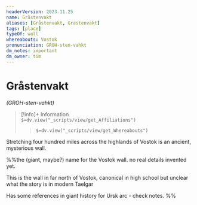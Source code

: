 ```yaml
---
headerVersion: 2023.11.25
name: Gråstenvakt
aliases: [Gråstenvakt, Grastenvakt]
tags: [place]
typeOf: wall
whereabouts: Vostok
pronunciation: GROH-sten-vahkt
dm_notes: important
dm_owner: tim
---
```

# Gråstenvakt
*(GROH-sten-vahkt)*
>[!info]+ Information  
> `$=dv.view("_scripts/view/get_Affiliations")`  
>> `$=dv.view("_scripts/view/get_Whereabouts")`

Stretching four hundred miles across the highlands of Vostok is an ancient, mysterious wall. 

%%the (giant, maybe?) name for the Vostok wall. no real details invented yet.

This is the wall in far north of Vostok, canonical in high school but unclear what the story is in modern Taelgar

Has some references in giant history for Ursk arc - check notes.
%%